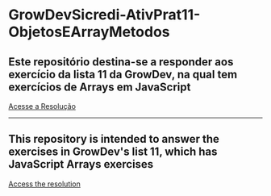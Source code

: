 # GrowDevSicredi-AtivPrat11-ObjetosEArrayMetodos
## Este repositório destina-se a responder aos exercício da lista 11 da GrowDev, na qual tem exercícios de Arrays em JavaScript
[Acesse a Resolução](https://pablogarcia48.github.io/GrowDevSicredi-AtivPrat11-ObjetosEArrayMetodos/index.html)

-------------------------------------------------------

## This repository is intended to answer the exercises in GrowDev's list 11, which has JavaScript Arrays exercises
[Access the resolution](https://pablogarcia48.github.io/GrowDevSicredi-AtivPrat11-ObjetosEArrayMetodos/index.html)
